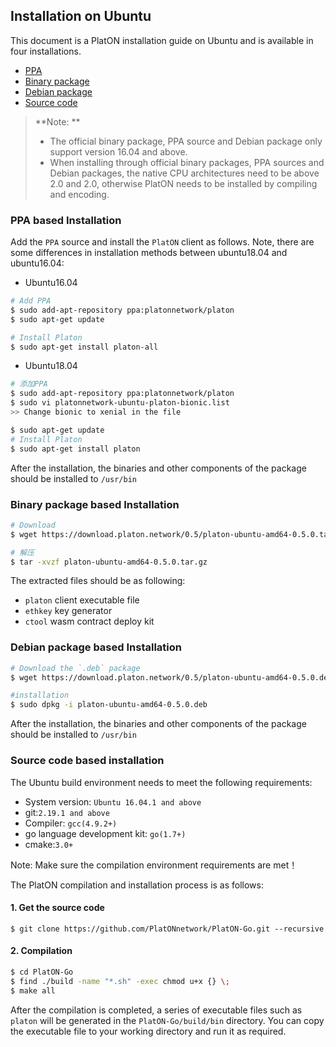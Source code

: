 ## Installation on Ubuntu

This document is a PlatON installation guide on Ubuntu and is available in four installations.

- [PPA](#PPA-based-Installation)
- [Binary package](#Binary-package-based-Installation)
- [Debian package](#Debian-package-Installation)
- [Source code](#Source-code-based-Installation)

> **Note: **
> - The official binary package, PPA source and Debian package only support version 16.04 and above. 
> - When installing through official binary packages, PPA sources and Debian packages, the native CPU architectures need to be above 2.0 and 2.0, otherwise PlatON needs to be installed by compiling and encoding.

### PPA based Installation

Add the `PPA` source and install the `PlatON` client as follows. Note, there are some differences in installation methods between ubuntu18.04 and ubuntu16.04:

- Ubuntu16.04 

```bash
# Add PPA
$ sudo add-apt-repository ppa:platonnetwork/platon
$ sudo apt-get update

# Install Platon
$ sudo apt-get install platon-all
```
- Ubuntu18.04 

```bash
# 添加PPA
$ sudo add-apt-repository ppa:platonnetwork/platon
$ sudo vi platonnetwork-ubuntu-platon-bionic.list
>> Change bionic to xenial in the file

$ sudo apt-get update
# Install Platon
$ sudo apt-get install platon
```

After the installation, the binaries and other components of the package should be installed to `/usr/bin`


### Binary package based Installation

```bash
# Download
$ wget https://download.platon.network/0.5/platon-ubuntu-amd64-0.5.0.tar.gz

# 解压
$ tar -xvzf platon-ubuntu-amd64-0.5.0.tar.gz
```

The extracted files should be as following:

- `platon` client executable file 
- `ethkey` key generator 
- `ctool` wasm contract deploy kit 


### Debian package based Installation

```bash
# Download the `.deb` package
$ wget https://download.platon.network/0.5/platon-ubuntu-amd64-0.5.0.deb

#installation
$ sudo dpkg -i platon-ubuntu-amd64-0.5.0.deb
```

After the installation, the binaries and other components of the package should be installed to `/usr/bin`

### Source code based installation

The Ubuntu build environment needs to meet the following requirements:

- System version: `Ubuntu 16.04.1 and above`
- git:`2.19.1 and above`
- Compiler: `gcc(4.9.2+)`
- go language development kit: `go(1.7+)`
- cmake:`3.0+`

Note: Make sure the compilation environment requirements are met！

The PlatON compilation and installation process is as follows:


#### 1. Get the source code

```
$ git clone https://github.com/PlatONnetwork/PlatON-Go.git --recursive
```

#### 2. Compilation 

```bash
$ cd PlatON-Go
$ find ./build -name "*.sh" -exec chmod u+x {} \;
$ make all
```

After the compilation is completed, a series of executable files such as `platon` will be generated in the `PlatON-Go/build/bin` directory. You can copy the executable file to your working directory and run it as required.

